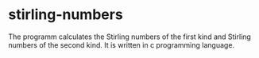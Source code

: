 # stirling-numbers
The programm calculates the Stirling numbers of the first kind and Stirling numbers of the second kind. It is written in c programming language.
